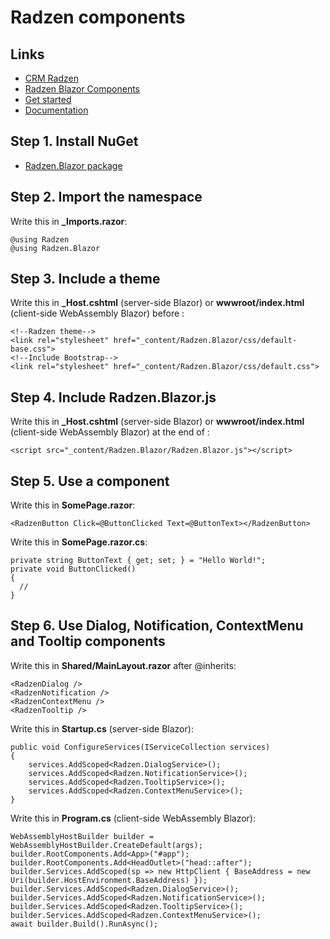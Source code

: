 # Radzen components

## Links
- [CRM Radzen](https://crm.radzen.com/)
- [Radzen Blazor Components](https://blazor.radzen.com/)
- [Get started](https://blazor.radzen.com/get-started)
- [Documentation](https://radzen.com/documentation/)


## Step 1. Install NuGet
- [Radzen.Blazor package](https://www.nuget.org/packages/Radzen.Blazor/)

## Step 2. Import the namespace
Write this in **_Imports.razor**:
```
@using Radzen
@using Radzen.Blazor
```

## Step 3. Include a theme
Write this in **_Host.cshtml** (server-side Blazor) or **wwwroot/index.html** (client-side WebAssembly Blazor) before <!DOCTYPE html>:
```
<!--Radzen theme-->
<link rel="stylesheet" href="_content/Radzen.Blazor/css/default-base.css">
<!--Include Bootstrap-->
<link rel="stylesheet" href="_content/Radzen.Blazor/css/default.css">
```

## Step 4. Include Radzen.Blazor.js
Write this in **_Host.cshtml** (server-side Blazor) or **wwwroot/index.html** (client-side WebAssembly Blazor) at the end of <body>:
```
<script src="_content/Radzen.Blazor/Radzen.Blazor.js"></script>
```

## Step 5. Use a component
Write this in **SomePage.razor**:
```
<RadzenButton Click=@ButtonClicked Text=@ButtonText></RadzenButton>
```
Write this in **SomePage.razor.cs**:
```
private string ButtonText { get; set; } = "Hello World!";
private void ButtonClicked()
{
  //
}
```

## Step 6. Use Dialog, Notification, ContextMenu and Tooltip components
Write this in **Shared/MainLayout.razor** after @inherits:
```
<RadzenDialog />
<RadzenNotification />
<RadzenContextMenu />
<RadzenTooltip />
```
Write this in **Startup.cs** (server-side Blazor):
```
public void ConfigureServices(IServiceCollection services)
{
	services.AddScoped<Radzen.DialogService>();
	services.AddScoped<Radzen.NotificationService>();
	services.AddScoped<Radzen.TooltipService>();
	services.AddScoped<Radzen.ContextMenuService>();
}
```
Write this in **Program.cs** (client-side WebAssembly Blazor):
```
WebAssemblyHostBuilder builder = WebAssemblyHostBuilder.CreateDefault(args);
builder.RootComponents.Add<App>("#app");
builder.RootComponents.Add<HeadOutlet>("head::after");
builder.Services.AddScoped(sp => new HttpClient { BaseAddress = new Uri(builder.HostEnvironment.BaseAddress) });
builder.Services.AddScoped<Radzen.DialogService>();
builder.Services.AddScoped<Radzen.NotificationService>();
builder.Services.AddScoped<Radzen.TooltipService>();
builder.Services.AddScoped<Radzen.ContextMenuService>();
await builder.Build().RunAsync();
```
